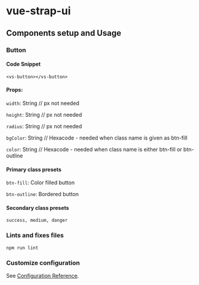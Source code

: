 # vue-strap-ui

## Components setup and Usage

### Button

#### Code Snippet

```
<vs-button></vs-button>
```
#### Props:
```width```: String  // px not needed

```height```: String // px not needed

```radius```: String // px not needed

```bgColor```: String // Hexacode -  needed when class name is given as btn-fill

```color```: String // Hexacode - needed when class name is either btn-fill or btn-outline


#### Primary class presets
```btn-fill```: Color filled button

```btn-outline```: Bordered button


#### Secondary class presets
```
success, medium, danger
```
### Lints and fixes files
```
npm run lint
```

### Customize configuration
See [Configuration Reference](https://cli.vuejs.org/config/).
